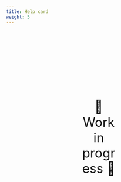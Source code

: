```yaml
---
title: Help card
weight: 5
---
```

<div style="text-align: center; font-size:2.5em;margin: 200px;">🚧 Work in progress 🚧</div>